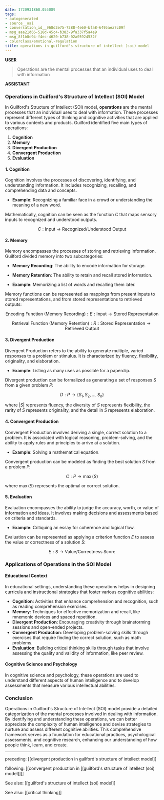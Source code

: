 ```yaml
---
date: 1720931868.055089
tags:
- autogenerated
- source__oai
- conversation_id__968d2e75-7288-4e60-bfa8-6495aea7c09f
- msg_aaa21d66-518d-45c4-b383-9fa337f5a4e9
- msg_8f1b8c94-f4ec-4620-b738-02a05924532f
- colorclass/emotional-regulation
title: operations in guilford's structure of intellect (soi) model
---
```


**USER**

> Operations are the mental processes that an individual uses to deal with information


**ASSISTANT**

### Operations in Guilford's Structure of Intellect (SOI) Model

In Guilford's Structure of Intellect (SOI) model, **operations** are the mental processes that an individual uses to deal with information. These processes represent different types of thinking and cognitive activities that are applied to various contents and products. Guilford identified five main types of operations:

1. **Cognition**
2. **Memory**
3. **Divergent Production**
4. **Convergent Production**
5. **Evaluation**

#### 1. Cognition
Cognition involves the processes of discovering, identifying, and understanding information. It includes recognizing, recalling, and comprehending data and concepts.

- **Example**: Recognizing a familiar face in a crowd or understanding the meaning of a new word.

Mathematically, cognition can be seen as the function $C$ that maps sensory inputs to recognized and understood outputs.

$$ C: \text{Input} \rightarrow \text{Recognized/Understood Output} $$

#### 2. Memory
Memory encompasses the processes of storing and retrieving information. Guilford divided memory into two subcategories:

- **Memory Recording**: The ability to encode information for storage.
- **Memory Retention**: The ability to retain and recall stored information.

- **Example**: Memorizing a list of words and recalling them later.

Memory functions can be represented as mappings from present inputs to stored representations, and from stored representations to retrieved outputs:

$$ \text{Encoding Function (Memory Recording)}: E: \text{Input} \rightarrow \text{Stored Representation} $$

$$ \text{Retrieval Function (Memory Retention)}: R: \text{Stored Representation} \rightarrow \text{Retrieved Output} $$

#### 3. Divergent Production
Divergent Production refers to the ability to generate multiple, varied responses to a problem or stimulus. It is characterized by fluency, flexibility, originality, and elaboration.

- **Example**: Listing as many uses as possible for a paperclip.

Divergent production can be formalized as generating a set of responses $S$ from a given problem $P$:

$$ D: P \rightarrow \{S_1, S_2, \ldots, S_n\} $$

where $|S|$ represents fluency, the diversity of $S$ represents flexibility, the rarity of $S$ represents originality, and the detail in $S$ represents elaboration.

#### 4. Convergent Production
Convergent Production involves deriving a single, correct solution to a problem. It is associated with logical reasoning, problem-solving, and the ability to apply rules and principles to arrive at a solution.

- **Example**: Solving a mathematical equation.

Convergent production can be modeled as finding the best solution $S$ from a problem $P$:

$$ C: P \rightarrow \max(S) $$

where $\max(S)$ represents the optimal or correct solution.

#### 5. Evaluation
Evaluation encompasses the ability to judge the accuracy, worth, or value of information and ideas. It involves making decisions and assessments based on criteria and standards.

- **Example**: Critiquing an essay for coherence and logical flow.

Evaluation can be represented as applying a criterion function $E$ to assess the value or correctness of a solution $S$:

$$ E: S \rightarrow \text{Value/Correctness Score} $$

### Applications of Operations in the SOI Model

#### Educational Context
In educational settings, understanding these operations helps in designing curricula and instructional strategies that foster various cognitive abilities:

- **Cognition**: Activities that enhance comprehension and recognition, such as reading comprehension exercises.
- **Memory**: Techniques for effective memorization and recall, like mnemonic devices and spaced repetition.
- **Divergent Production**: Encouraging creativity through brainstorming sessions and open-ended projects.
- **Convergent Production**: Developing problem-solving skills through exercises that require finding the correct solution, such as math problems.
- **Evaluation**: Building critical thinking skills through tasks that involve assessing the quality and validity of information, like peer review.

#### Cognitive Science and Psychology
In cognitive science and psychology, these operations are used to understand different aspects of human intelligence and to develop assessments that measure various intellectual abilities.

### Conclusion

Operations in Guilford's Structure of Intellect (SOI) model provide a detailed categorization of the mental processes involved in dealing with information. By identifying and understanding these operations, we can better appreciate the complexity of human intelligence and devise strategies to nurture and assess different cognitive abilities. This comprehensive framework serves as a foundation for educational practices, psychological assessments, and cognitive research, enhancing our understanding of how people think, learn, and create.


---

preceding: [[divergent production in guilford's structure of intellect model]]  


following: [[convergent production in [[guilford's structure of intellect (soi) model]]]]

See also: [[guilford's structure of intellect (soi) model]]


See also: [[critical thinking]]